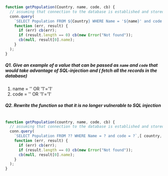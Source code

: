 
``` javascript

function getPopulation(Country, name, code, cb) {
  // assuming that connection to the database is established and stored as conn
  conn.query(
    `SELECT Population FROM ${Country} WHERE Name = '${name}' and code = '${code}'`,
    function (err, result) {
      if (err) cb(err);
      if (result.length == 0) cb(new Error("Not found"));
      cb(null, result[0].name);
    }
  );
}
```

 #####  Q1. Give an example of a value that can be passed as `name` and `code` that would take advantage of SQL-injection and ( fetch all the records in the database)

1.  name = '' OR '1'='1' 
2.  code = '' OR '1'='1' 


 #####  Q2. Rewrite the function so that it is no longer vulnerable to SQL injection


``` javascript

function getPopulation(country, name, code, cb) {
  // assuming that connection to the database is established and stored as conn
  conn.query(
    `SELECT Population FROM ?? WHERE Name = ? and code = ?`,[ country, name ,code]
    function (err, result) {
      if (err) cb(err);
      if (result.length == 0) cb(new Error("Not found"));
      cb(null, result[0].name);
    }
  );
}
```